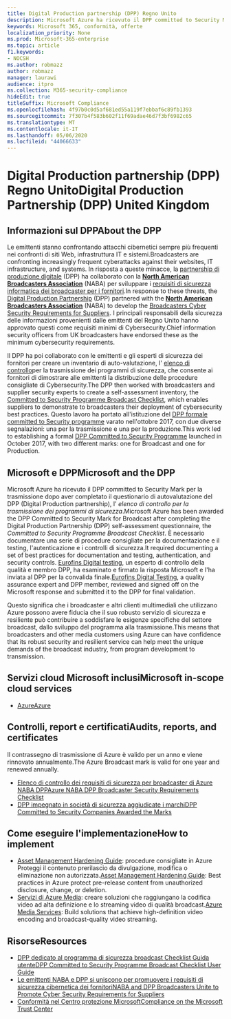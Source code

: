 ```yaml
---
title: Digital Production partnership (DPP) Regno Unito
description: Microsoft Azure ha ricevuto il DPP committed to Security Mark per la trasmissione.
keywords: Microsoft 365, conformità, offerte
localization_priority: None
ms.prod: Microsoft-365-enterprise
ms.topic: article
f1.keywords:
- NOCSH
ms.author: robmazz
author: robmazz
manager: laurawi
audience: itpro
ms.collection: M365-security-compliance
hideEdit: true
titleSuffix: Microsoft Compliance
ms.openlocfilehash: 4f97b0c0d5af681ed55a119f7ebbaf6c89fb1393
ms.sourcegitcommit: 7f307b4f583b602f11f69adae46d7f3bf6982c65
ms.translationtype: MT
ms.contentlocale: it-IT
ms.lasthandoff: 05/06/2020
ms.locfileid: "44066633"
---
```

# <a name="digital-production-partnership-dpp-united-kingdom"></a><span data-ttu-id="0856d-104">Digital Production partnership (DPP) Regno Unito</span><span class="sxs-lookup"><span data-stu-id="0856d-104">Digital Production Partnership (DPP) United Kingdom</span></span>

## <a name="about-the-dpp"></a><span data-ttu-id="0856d-105">Informazioni sul DPP</span><span class="sxs-lookup"><span data-stu-id="0856d-105">About the DPP</span></span>

<span data-ttu-id="0856d-106">Le emittenti stanno confrontando attacchi cibernetici sempre più frequenti nei confronti di siti Web, infrastruttura IT e sistemi.</span><span class="sxs-lookup"><span data-stu-id="0856d-106">Broadcasters are confronting increasingly frequent cyberattacks against their websites, IT infrastructure, and systems.</span></span> <span data-ttu-id="0856d-107">In risposta a queste minacce, la [partnership di produzione digitale](https://www.thedpp.com/) (DPP) ha collaborato con la [**North American Broadcasters Association**](https://nabanet.com/) (NABA) per sviluppare i [requisiti di sicurezza informatica dei broadcaster per i fornitori](https://nabanet.com/wp-content/uploads/2017/08/NABA_DPP_CyberSecurity_Requirements_3.pdf).</span><span class="sxs-lookup"><span data-stu-id="0856d-107">In response to these threats, the [Digital Production Partnership](https://www.thedpp.com/) (DPP) partnered with the [**North American Broadcasters Association**](https://nabanet.com/) (NABA) to develop the [Broadcasters Cyber Security Requirements for Suppliers](https://nabanet.com/wp-content/uploads/2017/08/NABA_DPP_CyberSecurity_Requirements_3.pdf).</span></span> <span data-ttu-id="0856d-108">I principali responsabili della sicurezza delle informazioni provenienti dalle emittenti del Regno Unito hanno approvato questi come requisiti minimi di Cybersecurity.</span><span class="sxs-lookup"><span data-stu-id="0856d-108">Chief information security officers from UK broadcasters have endorsed these as the minimum cybersecurity requirements.</span></span>  
  
<span data-ttu-id="0856d-109">Il DPP ha poi collaborato con le emittenti e gli esperti di sicurezza dei fornitori per creare un inventario di auto-valutazione, l' [elenco di controllo](https://dpp-assets.s3.amazonaws.com/wp-content/uploads/2017/10/CTS_BroadcastChecklist.xlsx)per la trasmissione dei programmi di sicurezza, che consente ai fornitori di dimostrare alle emittenti la distribuzione delle procedure consigliate di Cybersecurity.</span><span class="sxs-lookup"><span data-stu-id="0856d-109">The DPP then worked with broadcasters and supplier security experts to create a self-assessment inventory, the [Committed to Security Programme Broadcast Checklist](https://dpp-assets.s3.amazonaws.com/wp-content/uploads/2017/10/CTS_BroadcastChecklist.xlsx), which enables suppliers to demonstrate to broadcasters their deployment of cybersecurity best practices.</span></span> <span data-ttu-id="0856d-110">Questo lavoro ha portato all'istituzione del [DPP formale committed to Security programme](https://www.thedpp.com/tech/security/committed-to-security/) varato nell'ottobre 2017, con due diverse segnalazioni: una per la trasmissione e una per la produzione.</span><span class="sxs-lookup"><span data-stu-id="0856d-110">This work led to establishing a formal [DPP Committed to Security Programme](https://www.thedpp.com/tech/security/committed-to-security/) launched in October 2017, with two different marks: one for Broadcast and one for Production.</span></span>

## <a name="microsoft-and-the-dpp"></a><span data-ttu-id="0856d-111">Microsoft e DPP</span><span class="sxs-lookup"><span data-stu-id="0856d-111">Microsoft and the DPP</span></span>

<span data-ttu-id="0856d-112">Microsoft Azure ha ricevuto il DPP committed to Security Mark per la trasmissione dopo aver completato il questionario di autovalutazione del DPP (Digital Production partnership), l' *elenco di controllo per la trasmissione dei programmi di sicurezza*.</span><span class="sxs-lookup"><span data-stu-id="0856d-112">Microsoft Azure has been awarded the DPP Committed to Security Mark for Broadcast after completing the Digital Production Partnership (DPP) self-assessment questionnaire, the *Committed to Security Programme Broadcast Checklist*.</span></span> <span data-ttu-id="0856d-113">È necessario documentare una serie di procedure consigliate per la documentazione e il testing, l'autenticazione e i controlli di sicurezza.</span><span class="sxs-lookup"><span data-stu-id="0856d-113">It required documenting a set of best practices for documentation and testing, authentication, and security controls.</span></span> <span data-ttu-id="0856d-114">[Eurofins Digital testing](https://www.eurofins-digitaltesting.com/), un esperto di controllo della qualità e membro DPP, ha esaminato e firmato la risposta Microsoft e l'ha inviata al DPP per la convalida finale.</span><span class="sxs-lookup"><span data-stu-id="0856d-114">[Eurofins Digital Testing](https://www.eurofins-digitaltesting.com/), a quality assurance expert and DPP member, reviewed and signed off on the Microsoft response and submitted it to the DPP for final validation.</span></span>  
  
<span data-ttu-id="0856d-115">Questo significa che i broadcaster e altri clienti multimediali che utilizzano Azure possono avere fiducia che il suo robusto servizio di sicurezza e resiliente può contribuire a soddisfare le esigenze specifiche del settore broadcast, dallo sviluppo del programma alla trasmissione.</span><span class="sxs-lookup"><span data-stu-id="0856d-115">This means that broadcasters and other media customers using Azure can have confidence that its robust security and resilient service can help meet the unique demands of the broadcast industry, from program development to transmission.</span></span>

## <a name="microsoft-in-scope-cloud-services"></a><span data-ttu-id="0856d-116">Servizi cloud Microsoft inclusi</span><span class="sxs-lookup"><span data-stu-id="0856d-116">Microsoft in-scope cloud services</span></span>

- [<span data-ttu-id="0856d-117">Azure</span><span class="sxs-lookup"><span data-stu-id="0856d-117">Azure</span></span>](https://aka.ms/AzureCompliance)

## <a name="audits-reports-and-certificates"></a><span data-ttu-id="0856d-118">Controlli, report e certificati</span><span class="sxs-lookup"><span data-stu-id="0856d-118">Audits, reports, and certificates</span></span>

<span data-ttu-id="0856d-119">Il contrassegno di trasmissione di Azure è valido per un anno e viene rinnovato annualmente.</span><span class="sxs-lookup"><span data-stu-id="0856d-119">The Azure Broadcast mark is valid for one year and renewed annually.</span></span>

- [<span data-ttu-id="0856d-120">Elenco di controllo dei requisiti di sicurezza per broadcaster di Azure NABA DPP</span><span class="sxs-lookup"><span data-stu-id="0856d-120">Azure NABA DPP Broadcaster Security Requirements Checklist</span></span>](https://aka.ms/Azure-CTS-Broadcast-Checklist)
- [<span data-ttu-id="0856d-121">DPP impegnato in società di sicurezza aggiudicate i marchi</span><span class="sxs-lookup"><span data-stu-id="0856d-121">DPP Committed to Security Companies Awarded the Marks</span></span>](https://aka.ms/Azure-Asset-Mgmt)

## <a name="how-to-implement"></a><span data-ttu-id="0856d-122">Come eseguire l'implementazione</span><span class="sxs-lookup"><span data-stu-id="0856d-122">How to implement</span></span>

- <span data-ttu-id="0856d-123">[Asset Management Hardening Guide](https://aka.ms/Azure-Asset-Mgmt): procedure consigliate in Azure Proteggi il contenuto prerilascio da divulgazione, modifica o eliminazione non autorizzata.</span><span class="sxs-lookup"><span data-stu-id="0856d-123">[Asset Management Hardening Guide](https://aka.ms/Azure-Asset-Mgmt): Best practices in Azure protect pre-release content from unauthorized disclosure, change, or deletion.</span></span>
- <span data-ttu-id="0856d-124">[Servizi di Azure Media](https://docs.microsoft.com/azure/media-services/): creare soluzioni che raggiungano la codifica video ad alta definizione e lo streaming video di qualità broadcast.</span><span class="sxs-lookup"><span data-stu-id="0856d-124">[Azure Media Services](https://docs.microsoft.com/azure/media-services/): Build solutions that achieve high-definition video encoding and broadcast-quality video streaming.</span></span>

## <a name="resources"></a><span data-ttu-id="0856d-125">Risorse</span><span class="sxs-lookup"><span data-stu-id="0856d-125">Resources</span></span>

- [<span data-ttu-id="0856d-126">DPP dedicato al programma di sicurezza broadcast Checklist Guida utente</span><span class="sxs-lookup"><span data-stu-id="0856d-126">DPP Committed to Security Programme Broadcast Checklist User Guide</span></span>](https://dpp-assets.s3.amazonaws.com/wp-content/uploads/2017/10/CTS_BroadcastChecklistUserGuide.pdf)
- [<span data-ttu-id="0856d-127">Le emittenti NABA e DPP si uniscono per promuovere i requisiti di sicurezza cibernetica dei fornitori</span><span class="sxs-lookup"><span data-stu-id="0856d-127">NABA and DPP Broadcasters Unite to Promote Cyber Security Requirements for Suppliers</span></span>](https://nabanet.com/wp-content/uploads/2017/08/NABAcaster-Issue_26.pdf)
- [<span data-ttu-id="0856d-128">Conformità nel Centro protezione Microsoft</span><span class="sxs-lookup"><span data-stu-id="0856d-128">Compliance on the Microsoft Trust Center</span></span>](https://www.microsoft.com/trust-center/compliance/compliance-overview)
